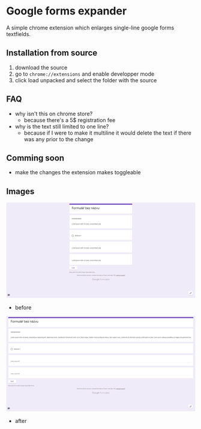 # Google forms expander
A simple chrome extension which enlarges single-line google forms textfields.

## Installation from source
1. download the source
2. go to `chrome://extensions` and enable developper mode
3. click load unpacked and select the folder with the source

## FAQ
- why isn't this on chrome store?
    - because there's a 5$ registration fee
- why is the text still limited to one line?
    - because if I were to make it multiline it would delete the text if there was any prior to the change

## Comming soon
- make the changes the extension makes toggleable

## Images
![Before](before.png)
- before

![After](after.png)
- after